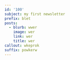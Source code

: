 ```yaml
---
id: '100'
subject: my first newsletter
prefix: blet
posts:
  - blurb: wwer
    image: wer
    link: wer
    title: wer
callout: wkeprok
suffix: powkerw
---
```


